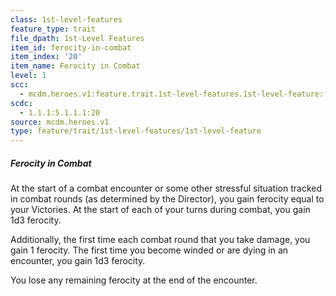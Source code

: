 ```yaml
---
class: 1st-level-features
feature_type: trait
file_dpath: 1st-Level Features
item_id: ferocity-in-combat
item_index: '20'
item_name: Ferocity in Combat
level: 1
scc:
  - mcdm.heroes.v1:feature.trait.1st-level-features.1st-level-feature:ferocity-in-combat
scdc:
  - 1.1.1:5.1.1.1:20
source: mcdm.heroes.v1
type: feature/trait/1st-level-features/1st-level-feature
---
```


##### Ferocity in Combat

At the start of a combat encounter or some other stressful situation tracked in combat rounds (as determined by the Director), you gain ferocity equal to your Victories. At the start of each of your turns during combat, you gain 1d3 ferocity.

Additionally, the first time each combat round that you take damage, you gain 1 ferocity. The first time you become winded or are dying in an encounter, you gain 1d3 ferocity.

You lose any remaining ferocity at the end of the encounter.
